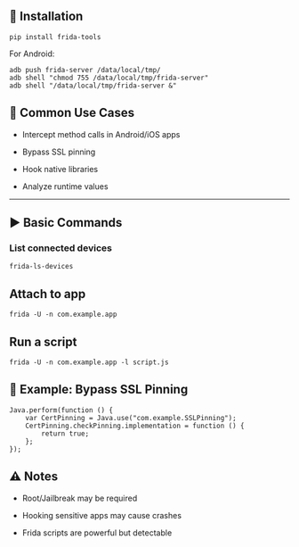 ## 🔧 Installation
```
pip install frida-tools
```

For Android:
```
adb push frida-server /data/local/tmp/
adb shell "chmod 755 /data/local/tmp/frida-server"
adb shell "/data/local/tmp/frida-server &"
```
## 🧪 Common Use Cases

- Intercept method calls in Android/iOS apps
    
- Bypass SSL pinning
    
- Hook native libraries
    
- Analyze runtime values
    

---

## ▶️ Basic Commands

### List connected devices
```
frida-ls-devices
```

## Attach to app
```
frida -U -n com.example.app
```

## Run a script
```
frida -U -n com.example.app -l script.js
```

## 🧠 Example: Bypass SSL Pinning
```
Java.perform(function () {
    var CertPinning = Java.use("com.example.SSLPinning");
    CertPinning.checkPinning.implementation = function () {
        return true;
    };
});
```

## ⚠️ Notes

- Root/Jailbreak may be required
    
- Hooking sensitive apps may cause crashes
    
- Frida scripts are powerful but detectable















